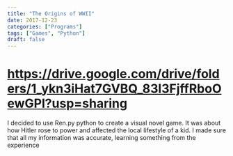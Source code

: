 ```yaml
---
title: "The Origins of WWII"
date: 2017-12-23
categories: ["Programs"]
tags: ["Games", "Python"]
draft: false
---
```


# https://drive.google.com/drive/folders/1_ykn3iHat7GVBQ_83l3FjffRboOewGPl?usp=sharing

I decided to use Ren.py python to create a visual novel game. It was about how Hitler rose to power and affected the local lifestyle of a kid. I made sure that all my information was accurate, learning something from the experience
